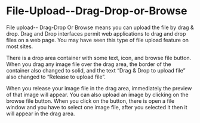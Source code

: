 # File-Upload--Drag-Drop-or-Browse

File upload-- Drag-Drop Or Browse means you can upload the file by drag & drop. Drag and Drop interfaces permit web applications to drag and drop files on a web page. You may have seen this type of file upload feature on most sites.


There is a drop area container with some text, icon, and browse file button. When you drag any image file over the drag area, the border of the container also changed to solid, and the text “Drag & Drop to upload file” also changed to “Release to upload file”.


When you release your image file in the drag area, immediately the preview of that image will appear. You can also upload an image by clicking on the browse file button. When you click on the button, there is open a file window and you have to select one image file, after you selected it then it will appear in the drag area.

